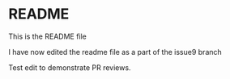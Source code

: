 # README

This is the README file

I have now edited the readme file as a part of the issue9 branch

Test edit to demonstrate PR reviews.
